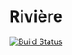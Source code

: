 # Rivière

[![Build Status](https://travis-ci.org/limjcst/riviere.svg?branch=master)](https://travis-ci.org/limjcst/riviere)